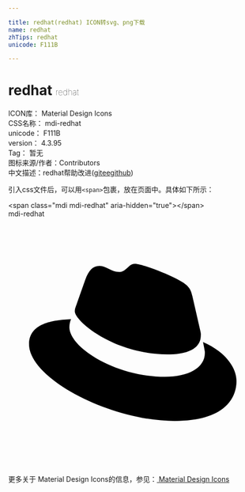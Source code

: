 ```yaml
---

title: redhat(redhat) ICON转svg、png下载
name: redhat
zhTips: redhat
unicode: F111B

---
```


# redhat  <small style="font-size: 60%;font-weight: 100">redhat</small>


<div class="detail-page">
<p>
<span>
ICON库：
<span class="badge-secondary badge">Material Design Icons</span> 
</span>
<br/>
<span>
CSS名称：
<span class="badge-secondary badge">mdi-redhat</span> 
</span>
<br/>
<span>
unicode：
<span class="badge-secondary badge">F111B</span> 
</span>
<br/>
<span>
version：
<span class="badge-secondary badge">4.3.95</span> 
</span>
<br/>
<span>Tag：
<span class="badge-light badge">暂无</span>
</span>
<br/>
<span>图标来源/作者：<span class="badge-light badge">Contributors</span></span> 
<br/>
<span class="zh-detail">中文描述：<span class="badge-primary badge">redhat</span><span class="help-link"><span>帮助改进</span>(<a href="https://gitee.com/liuwave/icon-helper/edit/master/json/material/redhat.json" target="_blank" rel="noopener noreferrer">gitee</a><a href="https://github.com/liuwave/icon-helper/edit/master/json/material/redhat.json" target="_blank" rel="noopener noreferrer">github</a></span>)</span><br/>
</p>
</div>
<div class="alert alert-dark">
  <i class="mdi mdi-redhat mdi-48px"></i>
  <i class="mdi mdi-redhat mdi-36px"></i>
  <i class="mdi mdi-redhat mdi-24px"></i>
  <i class="mdi mdi-redhat mdi-18px"></i>
</div>
<div>
  <p>引入css文件后，可以用<code>&lt;span&gt;</code>包裹，放在页面中。具体如下所示：    
  </p>
  <div class="alert alert-primary" style="font-size: 14px">
    &lt;span class="mdi mdi-redhat" aria-hidden="true"&gt;&lt;/span&gt;
    <copy-btn content='<span class="mdi mdi-redhat" aria-hidden="true"></span>'></copy-btn>
  </div>
  <div class="alert alert-secondary">
    <i class="mdi mdi-redhat"
    style="font-size: 24px"
    aria-hidden="true"></i> mdi-redhat
    <copy-btn content="mdi-redhat" btn-title="复制图标名称"></copy-btn>
  </div>
</div>
<div id="svg" class="svg-wrap">
<svg xmlns="http://www.w3.org/2000/svg" viewBox="0 0 24 24"><path d="M15.34 13.16C16.66 13.16 18.56 12.89 18.56 11.32C18.57 11.2 18.56 11.08 18.53 10.96L17.75 7.56C17.57 6.81 17.41 6.47 16.09 5.81C15.07 5.29 12.85 4.43 12.19 4.43C11.58 4.43 11.4 5.22 10.67 5.22C9.97 5.22 9.45 4.63 8.79 4.63C8.16 4.63 7.75 5.06 7.43 5.94C7.43 5.94 6.55 8.44 6.43 8.8C6.42 8.87 6.41 8.93 6.41 9C6.41 9.97 10.23 13.15 15.34 13.15M18.77 11.96C18.95 12.82 18.95 12.91 18.95 13C18.95 14.5 17.29 15.31 15.12 15.31C10.2 15.31 5.89 12.43 5.89 10.53C5.89 10.26 5.95 10 6.05 9.76C4.28 9.84 2 10.16 2 12.18C2 15.5 9.84 19.57 16.05 19.57C20.81 19.57 22 17.42 22 15.72C22 14.38 20.85 12.86 18.77 11.96" /></svg>
</div>
<detail full-name='mdi-redhat'></detail>
    
<div><p>更多关于 Material Design Icons的信息，参见：<a target="_blank" href="https://iconhelper.cn/material.html"> Material Design Icons</a>
</p></div>
